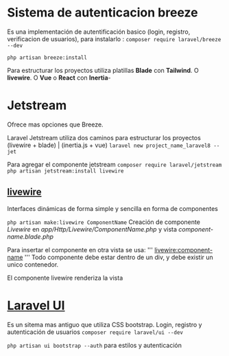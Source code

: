 # Sistema de autenticacion breeze

Es una implementación de autentificación basico (login, registro, verificacion de usuarios), para instalarlo :
```composer require laravel/breeze --dev```

``` php artisan breeze:install ```

Para estructurar los proyectos utiliza platillas __Blade__ con __Tailwind__. O __livewire__. O __Vue__ o __React__ con __Inertia__- 




# Jetstream
Ofrece mas opciones que Breeze.

Laravel Jetstream utiliza dos caminos para estructurar los proyectos (livewire + blade) | (inertia.js + vue)
``` laravel new project_name_laravel8 --jet ```

Para agregar el componente jetstream
``` composer require laravel/jetstream ```
``` php artisan jetstream:install livewire ```



## [livewire](https://laravel-livewire.com/screencasts/installation)

Interfaces dinámicas de forma simple y sencilla en forma de componentes

``` php artisan make:livewire ComponentName ```     Creación de componente _Livewire_ en _app/Http/Livewire/ComponentName.php_ y vista _component-name.blade.php_

Para insertar el componente en otra vista se usa:
'''
<livewire:component-name>
'''
Todo componente debe estar dentro de un div, y debe existir un unico contenedor.

El componente livewire renderiza la vista



# [Laravel UI](https://github.com/laravel/ui)
Es un sitema mas antiguo que utiliza CSS bootstrap.
Login, registro y autenticación de usuarios
``` composer require laravel/ui --dev ```

``` php artisan ui bootstrap --auth ``` para estilos y autenticación
